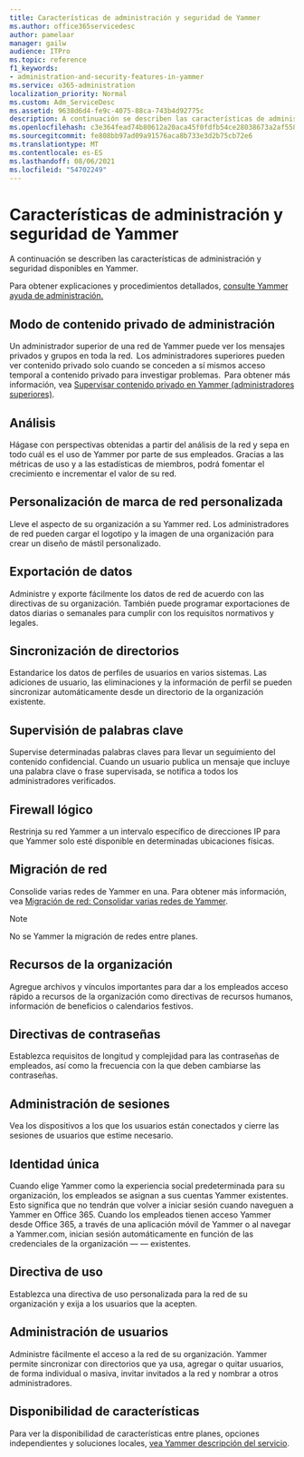 ```yaml
---
title: Características de administración y seguridad de Yammer
ms.author: office365servicedesc
author: pamelaar
manager: gailw
audience: ITPro
ms.topic: reference
f1_keywords:
- administration-and-security-features-in-yammer
ms.service: o365-administration
localization_priority: Normal
ms.custom: Adm_ServiceDesc
ms.assetid: 9638d6d4-fe9c-4075-88ca-743b4d92775c
description: A continuación se describen las características de administración y seguridad disponibles en Yammer.
ms.openlocfilehash: c3e364fead74b80612a20aca45f0fdfb54ce28038673a2af558f056634f71a32
ms.sourcegitcommit: fe808bb97ad09a91576aca8b733e3d2b75cb72e6
ms.translationtype: MT
ms.contentlocale: es-ES
ms.lasthandoff: 08/06/2021
ms.locfileid: "54702249"
---
```

# <a name="administration-and-security-features-in-yammer"></a>Características de administración y seguridad de Yammer

A continuación se describen las características de administración y seguridad disponibles en Yammer.
  
Para obtener explicaciones y procedimientos detallados, [consulte Yammer ayuda de administración.](/yammer/)

## <a name="admin-private-content-mode"></a>Modo de contenido privado de administración

Un administrador superior de una red de Yammer puede ver los mensajes privados y grupos en toda la red.  Los administradores superiores pueden ver contenido privado solo cuando se conceden a sí mismos acceso temporal a contenido privado para investigar problemas.  Para obtener más información, vea [Supervisar contenido privado en Yammer (administradores superiores)](/yammer/manage-security-and-compliance/monitor-private-content).

## <a name="analytics"></a>Análisis

Hágase con perspectivas obtenidas a partir del análisis de la red y sepa en todo cuál es el uso de Yammer por parte de sus empleados. Gracias a las métricas de uso y a las estadísticas de miembros, podrá fomentar el crecimiento e incrementar el valor de su red.

## <a name="custom-network-branding"></a>Personalización de marca de red personalizada

Lleve el aspecto de su organización a su Yammer red. Los administradores de red pueden cargar el logotipo y la imagen de una organización para crear un diseño de mástil personalizado.

## <a name="data-export"></a>Exportación de datos

Administre y exporte fácilmente los datos de red de acuerdo con las directivas de su organización. También puede programar exportaciones de datos diarias o semanales para cumplir con los requisitos normativos y legales.
  
## <a name="directory-synchronization"></a>Sincronización de directorios

Estandarice los datos de perfiles de usuarios en varios sistemas. Las adiciones de usuario, las eliminaciones y la información de perfil se pueden sincronizar automáticamente desde un directorio de la organización existente.

## <a name="keyword-monitoring"></a>Supervisión de palabras clave

Supervise determinadas palabras claves para llevar un seguimiento del contenido confidencial. Cuando un usuario publica un mensaje que incluye una palabra clave o frase supervisada, se notifica a todos los administradores verificados.

## <a name="logical-firewall"></a>Firewall lógico

Restrinja su red Yammer a un intervalo específico de direcciones IP para que Yammer solo esté disponible en determinadas ubicaciones físicas.

## <a name="network-migration"></a>Migración de red

Consolide varias redes de Yammer en una. Para obtener más información, vea [Migración de red: Consolidar varias redes de Yammer](/yammer/configure-your-yammer-network/consolidate-multiple-yammer-networks).
  
> [!NOTE]
> No se Yammer la migración de redes entre planes. 

## <a name="organization-resources"></a>Recursos de la organización

Agregue archivos y vínculos importantes para dar a los empleados acceso rápido a recursos de la organización como directivas de recursos humanos, información de beneficios o calendarios festivos.
  
## <a name="password-policies"></a>Directivas de contraseñas

Establezca requisitos de longitud y complejidad para las contraseñas de empleados, así como la frecuencia con la que deben cambiarse las contraseñas.
  
## <a name="session-management"></a>Administración de sesiones

Vea los dispositivos a los que los usuarios están conectados y cierre las sesiones de usuarios que estime necesario.

## <a name="single-identity"></a>Identidad única

Cuando elige Yammer como la experiencia social predeterminada para su organización, los empleados se asignan a sus cuentas Yammer existentes. Esto significa que no tendrán que volver a iniciar sesión cuando naveguen a Yammer en Office 365. Cuando los empleados tienen acceso Yammer desde Office 365, a través de una aplicación móvil de Yammer o al navegar a Yammer.com, inician sesión automáticamente en función de las credenciales de la organización &mdash; &mdash; existentes.

## <a name="usage-policy"></a>Directiva de uso

Establezca una directiva de uso personalizada para la red de su organización y exija a los usuarios que la acepten.

## <a name="user-management"></a>Administración de usuarios

Administre fácilmente el acceso a la red de su organización. Yammer permite sincronizar con directorios que ya usa, agregar o quitar usuarios, de forma individual o masiva, invitar invitados a la red y nombrar a otros administradores.

## <a name="feature-availability"></a>Disponibilidad de características

Para ver la disponibilidad de características entre planes, opciones independientes y soluciones locales, [vea Yammer descripción del servicio](yammer-service-description.md).
